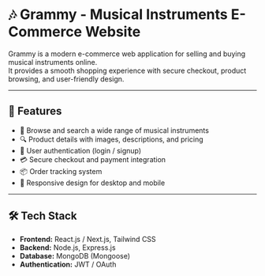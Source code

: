 # 🎶 Grammy - Musical Instruments E-Commerce Website

Grammy is a modern e-commerce web application for selling and buying musical instruments online.  
It provides a smooth shopping experience with secure checkout, product browsing, and user-friendly design.

---

## 🚀 Features
- 🛒 Browse and search a wide range of musical instruments  
- 🔍 Product details with images, descriptions, and pricing  
- 👤 User authentication (login / signup)  
- 💳 Secure checkout and payment integration  
- 📦 Order tracking system  
- 🎨 Responsive design for desktop and mobile  

---

## 🛠️ Tech Stack
- **Frontend:** React.js / Next.js, Tailwind CSS  
- **Backend:** Node.js, Express.js  
- **Database:** MongoDB (Mongoose)  
- **Authentication:** JWT / OAuth  
